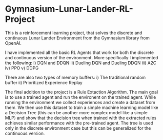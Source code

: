 # Gymnasium-Lunar-Lander-RL-Project
This is a reinforcement learning project, that solves the discrete and continuous Lunar Lander Environment from the Gymnasium library from OpenAI. 

I have implemented all the basic RL Agents that work for both the discrete and continuous version of the environment. More specifically I implemented the following: 
i) DQN and DDQN 
ii) Dueling DQN and Dueling DDQN
iii) A2C 
iv) PPO
v) DDPG

There are also two types of memory buffers: 
i) The traditional random buffer 
ii) Prioritized Experience Replay

The final addition to the project is a Rule Extaction Algorithm. The main goal is to use a trained agent and run the environent on the trained agent. While running the environment we collect experiences and create a dataset from them. We then use this dataset to train a simple machine learning model like a Decision Tree (this can be another more complex model like a simple MLP) and show that the decision tree when trained with the extracted rules achieves similar performance with the pre-trained agent. The tree is used only in the discrete environment case but this can be generalized for the continuous version. 

